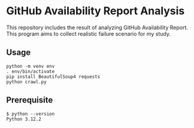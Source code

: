# GitHub Availability Report Analysis

This repository includes the result of analyzing GitHub Availability Report. This program aims to collect realistic failure scenario for my study.

## Usage

```
python -m venv env
. env/bin/activate
pip install BeautifulSoup4 requests
python crawl.py
```

## Prerequisite

```
$ python --version
Python 3.12.2
```

